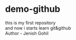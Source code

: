 # demo-github
this is my first repository
<br/>
and now i starts learn git&github
<br/>
Author - Jenish Gohil